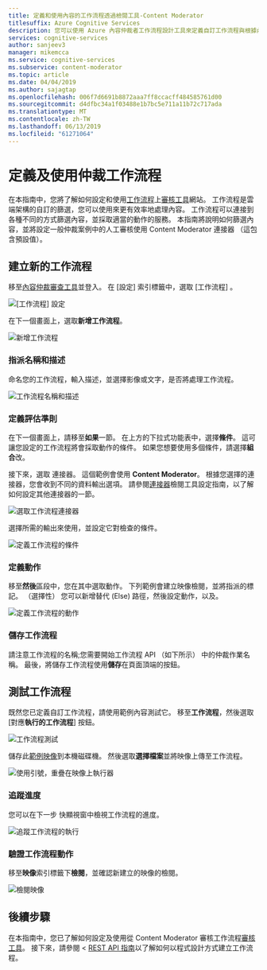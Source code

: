 ```yaml
---
title: 定義和使用內容的工作流程透過檢閱工具-Content Moderator
titlesuffix: Azure Cognitive Services
description: 您可以使用 Azure 內容仲裁者工作流程設計工具來定義自訂工作流程與根據內容原則的臨界值。
services: cognitive-services
author: sanjeev3
manager: mikemcca
ms.service: cognitive-services
ms.subservice: content-moderator
ms.topic: article
ms.date: 04/04/2019
ms.author: sajagtap
ms.openlocfilehash: 006f7d6691b8872aaa7ff8ccacff484585761d00
ms.sourcegitcommit: d4dfbc34a1f03488e1b7bc5e711a11b72c717ada
ms.translationtype: MT
ms.contentlocale: zh-TW
ms.lasthandoff: 06/13/2019
ms.locfileid: "61271064"
---
```

# <a name="define-and-use-moderation-workflows"></a>定義及使用仲裁工作流程

在本指南中，您將了解如何設定和使用[工作流程](../review-api.md#workflows)上[審核工具](https://contentmoderator.cognitive.microsoft.com)網站。 工作流程是雲端架構的自訂的篩選，您可以使用來更有效率地處理內容。 工作流程可以連接到各種不同的方式篩選內容，並採取適當的動作的服務。 本指南將說明如何篩選內容，並將設定一般仲裁案例中的人工審核使用 Content Moderator 連接器 （這包含預設值）。

## <a name="create-a-new-workflow"></a>建立新的工作流程

移至[內容仲裁審查工具](https://contentmoderator.cognitive.microsoft.com/)並登入。 在 [設定]  索引標籤中，選取 [工作流程]  。

![[工作流程] 設定](images/2-workflows-0.png)

在下一個畫面上，選取**新增工作流程**。

![新增工作流程](images/2-workflows-1.png)

### <a name="assign-a-name-and-description"></a>指派名稱和描述

命名您的工作流程，輸入描述，並選擇影像或文字，是否將處理工作流程。

![工作流程名稱和描述](images/image-workflow-create.PNG)

### <a name="define-evaluation-criteria"></a>定義評估準則

在下一個畫面上，請移至**如果**一節。 在上方的下拉式功能表中，選擇**條件**。 這可讓您設定的工作流程將會採取動作的條件。 如果您想要使用多個條件，請選擇**組合**改。 

接下來，選取 連接器。 這個範例會使用 **Content Moderator**。 根據您選擇的連接器，您會收到不同的資料輸出選項。 請參閱[連接器](./configure.md#connectors)檢閱工具設定指南，以了解如何設定其他連接器的一節。

![選取工作流程連接器](images/image-workflow-connect-to.PNG)

選擇所需的輸出來使用，並設定它對檢查的條件。

![定義工作流程的條件](images/image-workflow-condition.PNG)

### <a name="define-the-action"></a>定義動作

移至**然後**區段中，您在其中選取動作。 下列範例會建立映像檢閱，並將指派的標記。 （選擇性） 您可以新增替代 (Else) 路徑，然後設定動作，以及。

![定義工作流程的動作](images/image-workflow-action.PNG)

### <a name="save-the-workflow"></a>儲存工作流程

請注意工作流程的名稱;您需要開始工作流程 API （如下所示） 中的仲裁作業名稱。 最後，將儲存工作流程使用**儲存**在頁面頂端的按鈕。

## <a name="test-the-workflow"></a>測試工作流程

既然您已定義自訂工作流程，請使用範例內容測試它。 移至**工作流程**，然後選取 [對應**執行的工作流程**] 按鈕。

![工作流程測試](images/image-workflow-execute.PNG)

儲存此[範例映像](https://moderatorsampleimages.blob.core.windows.net/samples/sample2.jpg)到本機磁碟機。 然後選取**選擇檔案**並將映像上傳至工作流程。

![使用引號，重疊在映像上執行器](images/sample-text.jpg)

### <a name="track-progress"></a>追蹤進度

您可以在下一步 快顯視窗中檢視工作流程的進度。

![追蹤工作流程的執行](images/image-workflow-job.PNG)

### <a name="verify-workflow-action"></a>驗證工作流程動作

移至**映像**索引標籤下**檢閱**，並確認新建立的映像的檢閱。

![檢閱映像](images/image-workflow-review.PNG)

## <a name="next-steps"></a>後續步驟

在本指南中，您已了解如何設定及使用從 Content Moderator 審核工作流程[審核工具](https://contentmoderator.cognitive.microsoft.com)。 接下來，請參閱 < [REST API 指南](../try-review-api-workflow.md)以了解如何以程式設計方式建立工作流程。
